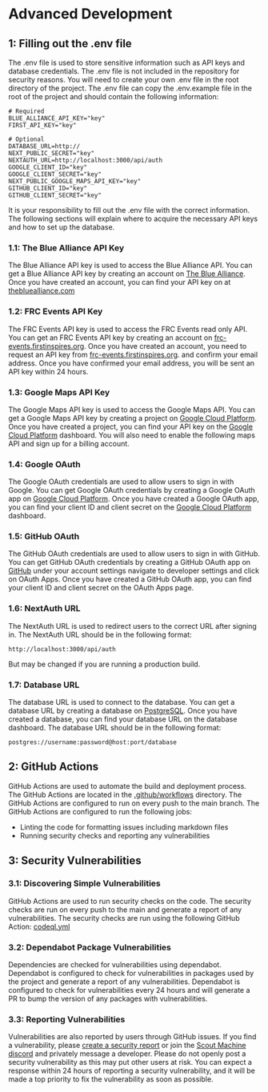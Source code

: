 # Advanced Development

## 1: Filling out the .env file

The .env file is used to store sensitive information such as API keys and database credentials. The .env file is not
included in the repository for security reasons. You will need to create your own .env file in the root directory of the
project. The .env file can copy the .env.example file in the root of the project and should contain the following
information:

```dotenv
# Required
BLUE_ALLIANCE_API_KEY="key"
FIRST_API_KEY="key"

# Optional
DATABASE_URL=http://
NEXT_PUBLIC_SECRET="key"
NEXTAUTH_URL=http://localhost:3000/api/auth
GOOGLE_CLIENT_ID="key"
GOOGLE_CLIENT_SECRET="key"
NEXT_PUBLIC_GOOGLE_MAPS_API_KEY="key"
GITHUB_CLIENT_ID="key"
GITHUB_CLIENT_SECRET="key"
```

It is your responsibility to fill out the .env file with the correct information. The following sections will explain
where to acquire the necessary API keys and how to set up the database.

### 1.1: The Blue Alliance API Key

The Blue Alliance API key is used to access the Blue Alliance API. You can get a Blue Alliance API key by creating an
account on [The Blue Alliance](https://www.thebluealliance.com/). Once you have created an account, you can find your
API key on at [thebluealliance.com](https://www.thebluealliance.com/request/apiwrite)

### 1.2: FRC Events API Key

The FRC Events API key is used to access the FRC Events read only API. You can get an FRC Events API key by creating an
account on [frc-events.firstinspires.org](https://frc-events.firstinspires.org/services/API). Once you have created an
account, you need to request an API key from
[frc-events.firstinspires.org](https://frc-events.firstinspires.org/services/API). and confirm your email address. Once
you have confirmed your email address, you will be sent an API key within 24 hours.

### 1.3: Google Maps API Key

The Google Maps API key is used to access the Google Maps API. You can get a Google Maps API key by creating a project
on [Google Cloud Platform](https://console.cloud.google.com/). Once you have created a project, you can find your API
key on the [Google Cloud Platform](https://console.cloud.google.com/) dashboard. You will also need to enable the
following maps API and sign up for a billing account.

### 1.4: Google OAuth

The Google OAuth credentials are used to allow users to sign in with Google. You can get Google OAuth credentials by
creating a Google OAuth app on [Google Cloud Platform](https://console.cloud.google.com/). Once you have created a
Google OAuth app, you can find your client ID and client secret on the
[Google Cloud Platform](https://console.cloud.google.com/) dashboard.

### 1.5: GitHub OAuth

The GitHub OAuth credentials are used to allow users to sign in with GitHub. You can get GitHub OAuth credentials by
creating a GitHub OAuth app on [GitHub](https://github.com) under your account settings navigate to developer settings
and click on OAuth Apps. Once you have created a GitHub OAuth app, you can find your client ID and client secret on the
OAuth Apps page.

### 1.6: NextAuth URL

The NextAuth URL is used to redirect users to the correct URL after signing in. The NextAuth URL should be in the
following format:

```
http://localhost:3000/api/auth
```

But may be changed if you are running a production build.

### 1.7: Database URL

The database URL is used to connect to the database. You can get a database URL by creating a database on
[PostgreSQL](https://www.postgresql.org/). Once you have created a database, you can find your database URL on the
database dashboard. The database URL should be in the following format:

```
postgres://username:password@host:port/database
```

## 2: GitHub Actions

GitHub Actions are used to automate the build and deployment process. The GitHub Actions are located in the
[.github/workflows](.github/workflows) directory. The GitHub Actions are configured to run on every push to the main
branch. The GitHub Actions are configured to run the following jobs:

- Linting the code for formatting issues including markdown files
- Running security checks and reporting any vulnerabilities

## 3: Security Vulnerabilities

### 3.1: Discovering Simple Vulnerabilities

GitHub Actions are used to run security checks on the code. The security checks are run on every push to the main
and generate a report of any vulnerabilities. The security checks are run using the following GitHub Action:
[codeql.yml](.github/workflows/codeql.yml)

### 3.2: Dependabot Package Vulnerabilities

Dependencies are checked for vulnerabilities using dependabot. Dependabot is configured to check for vulnerabilities in
packages used by the project and generate a report of any vulnerabilities. Dependabot is configured to check for
vulnerabilities every 24 hours and will generate a PR to bump the version of any packages with vulnerabilities.

### 3.3: Reporting Vulnerabilities

Vulnerabilities are also reported by users through GitHub issues. If you find a vulnerability, please
[create a security report](https://github.com/gryphonmachine/machine/issues/new/choose) or join the
[Scout Machine discord](https://discord.com/invite/yYtc8gpsXK) and privately message a developer. Please do not openly
post a security vulnerability as this may put other users at risk. You can expect a response within 24 hours of
reporting a security vulnerability, and it will be made a top priority to fix the vulnerability as soon as possible.
